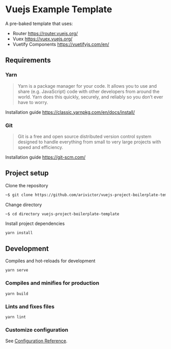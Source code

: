 # Vuejs Example Template
A pre-baked template that uses:
* Router https://router.vuejs.org/
* Vuex https://vuex.vuejs.org/
* Vuetify Components https://vuetifyjs.com/en/

## Requirements
### Yarn
> Yarn is a package manager for your code. It allows you to use and share (e.g. JavaScript) code with other developers from around the world. Yarn does this quickly, securely, and reliably so you don’t ever have to worry.

Installation guide https://classic.yarnpkg.com/en/docs/install/

### Git
> Git is a free and open source distributed version control system designed to handle everything from small to very large projects with speed and efficiency. 

Installation guide https://git-scm.com/

## Project setup
Clone the repository
```bash
~$ git clone https://github.com/arivictor/vuejs-project-boilerplate-template.git
```
Change directory
```bash
~$ cd directory vuejs-project-boilerplate-template
```
Install project dependencies
```
yarn install
```

## Development
Compiles and hot-reloads for development
```
yarn serve
```

### Compiles and minifies for production
```
yarn build
```

### Lints and fixes files
```
yarn lint
```

### Customize configuration
See [Configuration Reference](https://cli.vuejs.org/config/).

